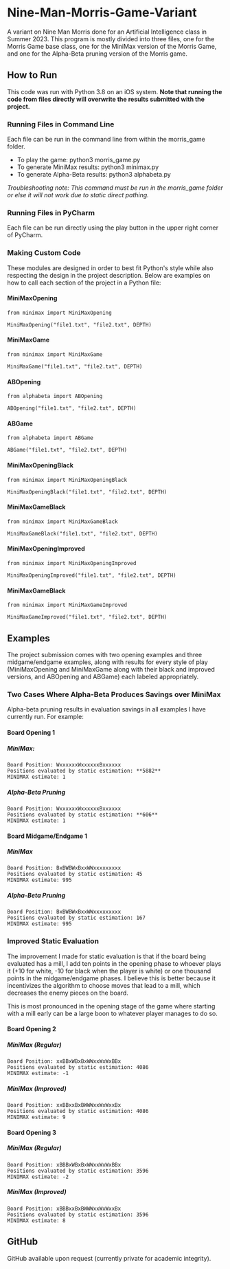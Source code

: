 # Nine-Man-Morris-Game-Variant
A variant on Nine Man Morris done for an Artificial Intelligence 
class in Summer 2023. This program is mostly divided into three
files, one for the Morris Game base class, one for the MiniMax
version of the Morris Game, and one for the Alpha-Beta pruning
version of the Morris game. 
## How to Run
This code was run with Python 3.8 on an iOS system. **Note that
running the code from files directly will overwrite the results
submitted with the project.**
### Running Files in Command Line
Each file can be run in the command line from within the 
morris_game folder.
- To play the game: python3 morris_game.py
- To generate MiniMax results: python3 minimax.py
- To generate Alpha-Beta results: python3 alphabeta.py

*Troubleshooting note: This command must be run in the morris_game
folder or else it will not work due to static direct pathing.*
### Running Files in PyCharm
Each file can be run directly using the play button in the upper
right corner of PyCharm.
### Making Custom Code
These modules are designed in order to best fit Python's style 
while also respecting the design in the project description.
Below are examples on how to call each section of the project
in a Python file:
#### MiniMaxOpening
```
from minimax import MiniMaxOpening

MiniMaxOpening("file1.txt", "file2.txt", DEPTH)
```
#### MiniMaxGame
```
from minimax import MiniMaxGame

MiniMaxGame("file1.txt", "file2.txt", DEPTH)
```
#### ABOpening
```
from alphabeta import ABOpening

ABOpening("file1.txt", "file2.txt", DEPTH)
```
#### ABGame
```
from alphabeta import ABGame

ABGame("file1.txt", "file2.txt", DEPTH)
```
#### MiniMaxOpeningBlack
```
from minimax import MiniMaxOpeningBlack

MiniMaxOpeningBlack("file1.txt", "file2.txt", DEPTH)
```
#### MiniMaxGameBlack
```
from minimax import MiniMaxGameBlack

MiniMaxGameBlack("file1.txt", "file2.txt", DEPTH)
```
#### MiniMaxOpeningImproved
```
from minimax import MiniMaxOpeningImproved

MiniMaxOpeningImproved("file1.txt", "file2.txt", DEPTH)
```
#### MiniMaxGameBlack
```
from minimax import MiniMaxGameImproved

MiniMaxGameImproved("file1.txt", "file2.txt", DEPTH)
```
## Examples
The project submission comes with two opening examples and three
midgame/endgame examples, along with results for every style
of play (MiniMaxOpening and MiniMaxGame along with their black
and improved versions, and ABOpening and ABGame) each labeled 
appropriately.
### Two Cases Where Alpha-Beta Produces Savings over MiniMax
Alpha-beta pruning results in evaluation savings in all examples
I have currently run. For example:
#### Board Opening 1
##### MiniMax:
```
Board Position: WxxxxxxWxxxxxxBxxxxxx
Positions evaluated by static estimation: **5882**
MINIMAX estimate: 1
```
##### Alpha-Beta Pruning
```
Board Position: WxxxxxxWxxxxxxBxxxxxx
Positions evaluated by static estimation: **606**
MINIMAX estimate: 1
```
#### Board Midgame/Endgame 1
##### MiniMax
```
Board Position: BxBWBWxBxxWWxxxxxxxxx
Positions evaluated by static estimation: 45
MINIMAX estimate: 995
```
##### Alpha-Beta Pruning
```
Board Position: BxBWBWxBxxWWxxxxxxxxx
Positions evaluated by static estimation: 167
MINIMAX estimate: 995
```
### Improved Static Evaluation
The improvement I made for static evaluation is that if the
board being evaluated has a mill, I add ten points in the 
opening phase to whoever plays it (+10 for white, -10 for
black when the player is white) or one thousand points in the
midgame/endgame phases. I believe this is better because it
incentivizes the algorithm to choose moves that lead to a mill,
which decreases the enemy pieces on the board.

This is most pronounced in the opening stage of the game where
starting with a mill early can be a large boon to whatever player
manages to do so. 
#### Board Opening 2
##### MiniMax (Regular)
```
Board Position: xxBBxWBxBxWWxxWxWxBBx
Positions evaluated by static estimation: 4086
MINIMAX estimate: -1
```
##### MiniMax (Improved)
```
Board Position: xxBBxxBxBWWWxxWxWxxBx
Positions evaluated by static estimation: 4086
MINIMAX estimate: 9
```
#### Board Opening 3
##### MiniMax (Regular)
```
Board Position: xBBBxWBxBxWWxxWxWxBBx
Positions evaluated by static estimation: 3596
MINIMAX estimate: -2
```
##### MiniMax (Improved)
```
Board Position: xBBBxxBxBWWWxxWxWxxBx
Positions evaluated by static estimation: 3596
MINIMAX estimate: 8
```
## GitHub
GitHub available upon request (currently private for academic
integrity). 